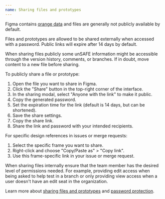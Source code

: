 ```yaml
---
name: Sharing files and prototypes
---
```


Figma contains [orange data](https://handbook.gitlab.com/handbook/security/data-classification-standard/#orange) and files are generally not publicly available by default.

Files and prototypes are allowed to be shared externally when accessed with a password. Public links will expire after 14 days by default.

When sharing files publicly some unSAFE information might be accessible through the version history, comments, or branches. If in doubt, move content to a new file before sharing.

To publicly share a file or prototype:

1. Open the file you want to share in Figma.
1. Click the "Share" button in the top-right corner of the interface.
1. In the sharing modal, select "Anyone with the link" to make it public.
1. Copy the generated password.
1. Set the expiration time for the link (default is 14 days, but can be shortened).
1. Save the share settings.
1. Copy the share link.
1. Share the link and password with your intended recipients.

For specific design references in issues or merge requests:

1. Select the specific frame you want to share.
1. Right-click and choose "Copy/Paste as" > "Copy link".
1. Use this frame-specific link in your issue or merge request.

When sharing files internally ensure that the team member has the desired level of permissions needed. For example, providing edit access when being asked to help test in a branch or only providing view access when a user doesn't have an edit seat in the organization.

Learn more about [sharing files and prototypes](https://help.figma.com/hc/en-us/articles/360040531773-Share-files-and-prototypes) and [password protection](https://help.figma.com/hc/en-us/articles/5726720100247-Add-password-protection-to-files-and-prototypes).

